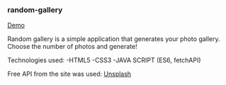 <h3>random-gallery</h3>
<a href="https://justynamak.github.io/random-gallery/">Demo</a>

Random gallery is a simple application that generates your photo gallery. Choose the number of photos and generate!

Technologies used:
-HTML5
-CSS3
-JAVA SCRIPT (ES6, fetchAPI)

Free API from the site was used: <a link href="https://picsum.photos/">Unsplash </a>
